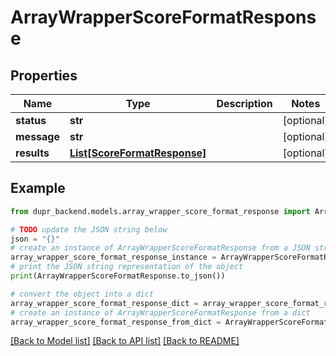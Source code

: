 # ArrayWrapperScoreFormatResponse


## Properties

Name | Type | Description | Notes
------------ | ------------- | ------------- | -------------
**status** | **str** |  | [optional] 
**message** | **str** |  | [optional] 
**results** | [**List[ScoreFormatResponse]**](ScoreFormatResponse.md) |  | [optional] 

## Example

```python
from dupr_backend.models.array_wrapper_score_format_response import ArrayWrapperScoreFormatResponse

# TODO update the JSON string below
json = "{}"
# create an instance of ArrayWrapperScoreFormatResponse from a JSON string
array_wrapper_score_format_response_instance = ArrayWrapperScoreFormatResponse.from_json(json)
# print the JSON string representation of the object
print(ArrayWrapperScoreFormatResponse.to_json())

# convert the object into a dict
array_wrapper_score_format_response_dict = array_wrapper_score_format_response_instance.to_dict()
# create an instance of ArrayWrapperScoreFormatResponse from a dict
array_wrapper_score_format_response_from_dict = ArrayWrapperScoreFormatResponse.from_dict(array_wrapper_score_format_response_dict)
```
[[Back to Model list]](../README.md#documentation-for-models) [[Back to API list]](../README.md#documentation-for-api-endpoints) [[Back to README]](../README.md)


